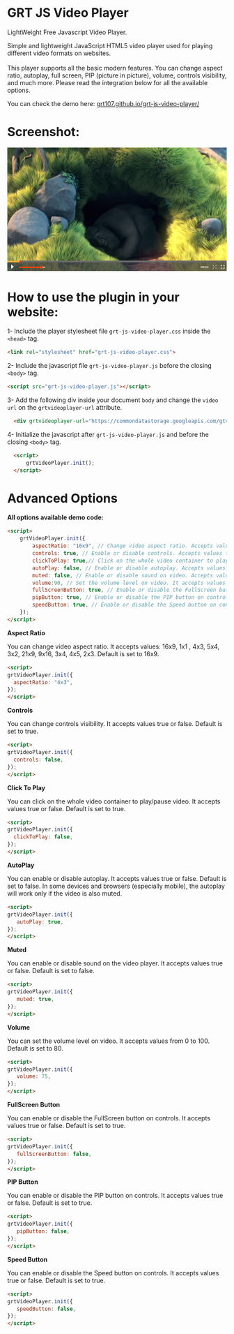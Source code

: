 # GRT JS Video Player
LightWeight Free Javascript Video Player.

Simple and lightweight JavaScript HTML5 video player used for playing different video formats on websites.<br/><br/>
This player supports all the basic modern features. You can change aspect ratio, autoplay, full screen, PIP (picture in picture), volume, controls visibility, and much more. Please read the integration below for all the available options.

You can check the demo here: [grt107.github.io/grt-js-video-player/](http://grt107.github.io/grt-js-video-player/)

# Screenshot:
![Alt text](/screenshot.png?raw=true "Demo Screenshot")

# How to use the plugin in your website:
1- Include the player stylesheet file ```grt-js-video-player.css``` inside the ```<head>``` tag.

  ```html
  <link rel="stylesheet" href="grt-js-video-player.css">
  ```

2- Include the javascript file ```grt-js-video-player.js``` before the closing ```<body>``` tag.

  ```html
  <script src="grt-js-video-player.js"></script>
  ```

3- Add the following div inside your document  ```body``` and change the ```video url``` on the ```grtvideoplayer-url``` attribute.

  ```html
	<div grtvideoplayer-url="https://commondatastorage.googleapis.com/gtv-videos-bucket/sample/BigBuckBunny.mp4"></div>
  ```
  
4- Initialize the javascript after ```grt-js-video-player.js``` and before the closing  ```<body>``` tag.

  ```html
	<script> 
		grtVideoPlayer.init();
	</script>
  ```


# Advanced Options

**All options available demo code:**

```html
<script> 
	grtVideoPlayer.init({ 
		aspectRatio: "16x9", // Change video aspect ratio. Accepts values: 16x9, 1x1 , 4x3, 5x4, 3x2, 21x9, 9x16, 3x4, 4x5, 2x3. Default is 16x9. 
		controls: true, // Enable or disable controls. Accepts values true or false. Default is true. 
		clickToPlay: true,// Click on the whole video container to play/pause video. Accepts values true or false. Default is true. 
		autoPlay: false, // Enable or disable autoplay. Accepts values true or false. Default is false. 
		muted: false, // Enable or disable sound on video. Accepts values true or false. Default is false. 
		volume:90, // Set the volume level on video. It accepts values from 0 to 100. Default is set to 80. 
		fullScreenButton: true, // Enable or disable the FullScreen button on controls. It accepts values true or false. Default is set to true. 
		pipButton: true, // Enable or disable the PIP button on controls. It accepts values true or false. Default is set to true. 
		speedButton: true, // Enable or disable the Speed button on controls. It accepts values true or false. Default is set to true. 
	});
</script>
  ```

**Aspect Ratio**

You can change video aspect ratio. It accepts values: 16x9, 1x1 , 4x3, 5x4, 3x2, 21x9, 9x16, 3x4, 4x5, 2x3. Default is set to 16x9.

  ```html
<script> 
grtVideoPlayer.init({ 
	aspectRatio: "4x3", 
});
</script>
  ```
  
  **Controls**

You can change controls visibility. It accepts values true or false. Default is set to true.

  ```html
<script> 
grtVideoPlayer.init({ 
	controls: false,
});
</script>
  ```

 **Click To Play**

You can click on the whole video container to play/pause video. It accepts values true or false. Default is set to true.

  ```html
<script> 
grtVideoPlayer.init({ 
	clickToPlay: false,
});
</script>
  ```
  
**AutoPlay**

You can enable or disable autoplay. It accepts values true or false. Default is set to false. In some devices and browsers (especially mobile), the autoplay will work only if the video is also muted.

 ```html
<script> 
grtVideoPlayer.init({ 
	autoPlay: true,
});
</script>
  ```

**Muted**

You can enable or disable sound on the video player. It accepts values true or false. Default is set to false.

 ```html
<script> 
grtVideoPlayer.init({ 
	muted: true,
});
</script>
  ```

**Volume**

You can set the volume level on video. It accepts values from 0 to 100. Default is set to 80.

 ```html
<script> 
grtVideoPlayer.init({ 
	volume: 75,
});
</script>
  ```

**FullScreen Button**

You can enable or disable the FullScreen button on controls. It accepts values true or false. Default is set to true.


 ```html
<script> 
grtVideoPlayer.init({ 
	fullScreenButton: false,
});
</script>
  ```
  
 **PIP Button**

You can enable or disable the PIP button on controls. It accepts values true or false. Default is set to true.

 ```html
<script> 
grtVideoPlayer.init({ 
	pipButton: false,
});
</script>
  ```
  
 **Speed Button**

You can enable or disable the Speed button on controls. It accepts values true or false. Default is set to true.

 ```html
<script> 
grtVideoPlayer.init({ 
	speedButton: false,
});
</script>
  ```
